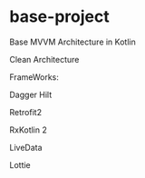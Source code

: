 # base-project

Base MVVM Architecture in Kotlin

Clean Architecture

FrameWorks:

Dagger Hilt

Retrofit2

RxKotlin 2

LiveData

Lottie
